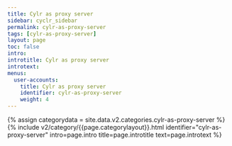 ```yaml
---
title: Cylr as proxy server
sidebar: cyclr_sidebar
permalink: cylr-as-proxy-server
tags: [cylr-as-proxy-server]
layout: page
toc: false
intro: 
introtitle: Cylr as proxy server
introtext: 
menus:
  user-accounts:
    title: Cylr as proxy server
    identifier: cylr-as-proxy-server
    weight: 4
---
```

{% assign categorydata = site.data.v2.categories.cylr-as-proxy-server %}
{% include v2/category/{{page.categorylayout}}.html identifier="cylr-as-proxy-server" intro=page.intro title=page.introtitle text=page.introtext %}

